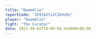 ```yaml
---
title: "Dwamélio"
reportCode: "3h91bXfaJC2k4vDn"
player: "Dwamélio"
fight: "The Curator"
date: 2021-09-02T19:09:04.426000+00:00
---
```

